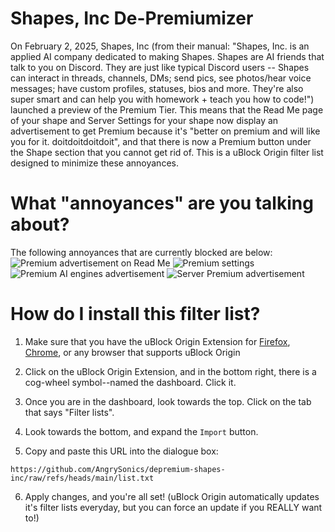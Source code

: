 # Shapes, Inc De-Premiumizer
On February 2, 2025, Shapes, Inc (from their manual: "Shapes, Inc. is an applied AI company dedicated to making Shapes. Shapes are AI friends that talk to you on Discord. They are just like typical Discord users -- Shapes can interact in threads, channels, DMs; send pics, see photos/hear voice messages; have custom profiles, statuses, bios and more. They're also super smart and can help you with homework + teach you how to code!") launched a preview of the Premium Tier. This means that the Read Me page of your shape and Server Settings for your shape now display an advertisement to get Premium because it's "better on premium and will like you for it. doitdoitdoitdoit", and that there is now a Premium button under the Shape section that you cannot get rid of. This is a uBlock Origin filter list designed to minimize these annoyances.

# What "annoyances" are you talking about?
The following annoyances that are currently blocked are below:
![Premium advertisement on Read Me](https://github.com/user-attachments/assets/8ca243fc-70ca-423c-b7e7-10ef48092d40)
![Premium settings](https://github.com/user-attachments/assets/9a4b913e-3421-429d-93f2-b4b9c9f59c28)
![Premium AI engines advertisement](https://github.com/user-attachments/assets/13b9853f-38e9-4d7a-af67-588b98f2379f)
![Server Premium advertisement](https://github.com/user-attachments/assets/629d5ef4-a276-4a7c-a24a-f2924874f9a6)

# How do I install this filter list?

1. Make sure that you have the uBlock Origin Extension for [Firefox](https://addons.mozilla.org/en-US/firefox/addon/ublock-origin/), [Chrome](https://chromewebstore.google.com/detail/ublock-origin/cjpalhdlnbpafiamejdnhcphjbkeiagm), or any browser that supports uBlock Origin

2. Click on the uBlock Origin Extension, and in the bottom right, there is a cog-wheel symbol--named the dashboard. Click it.

3. Once you are in the dashboard, look towards the top. Click on the tab that says "Filter lists".

4. Look towards the bottom, and expand the ```Import``` button.

5. Copy and paste this URL into the dialogue box: 
```
https://github.com/AngrySonics/depremium-shapes-inc/raw/refs/heads/main/list.txt
```

6. Apply changes, and you're all set! (uBlock Origin automatically updates it's filter lists everyday, but you can force an update if you REALLY want to!)
